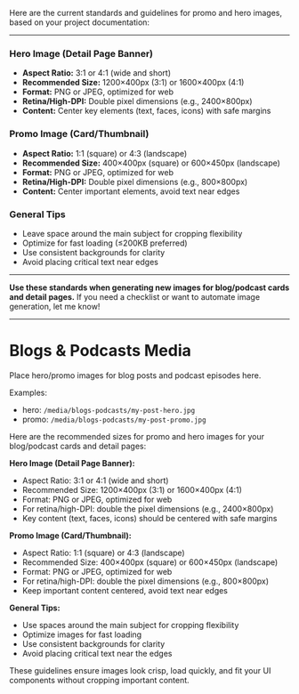 Here are the current standards and guidelines for promo and hero images, based on your project documentation:

---

### Hero Image (Detail Page Banner)
- **Aspect Ratio:** 3:1 or 4:1 (wide and short)
- **Recommended Size:** 1200×400px (3:1) or 1600×400px (4:1)
- **Format:** PNG or JPEG, optimized for web
- **Retina/High-DPI:** Double pixel dimensions (e.g., 2400×800px)
- **Content:** Center key elements (text, faces, icons) with safe margins

### Promo Image (Card/Thumbnail)
- **Aspect Ratio:** 1:1 (square) or 4:3 (landscape)
- **Recommended Size:** 400×400px (square) or 600×450px (landscape)
- **Format:** PNG or JPEG, optimized for web
- **Retina/High-DPI:** Double pixel dimensions (e.g., 800×800px)
- **Content:** Center important elements, avoid text near edges

### General Tips
- Leave space around the main subject for cropping flexibility
- Optimize for fast loading (≤200KB preferred)
- Use consistent backgrounds for clarity
- Avoid placing critical text near edges

---

**Use these standards when generating new images for blog/podcast cards and detail pages.** If you need a checklist or want to automate image generation, let me know!


------------------
# Blogs & Podcasts Media

Place hero/promo images for blog posts and podcast episodes here.

Examples:
- hero: `/media/blogs-podcasts/my-post-hero.jpg`
- promo: `/media/blogs-podcasts/my-post-promo.jpg`


Here are the recommended sizes for promo and hero images for your blog/podcast cards and detail pages:

**Hero Image (Detail Page Banner):**
- Aspect Ratio: 3:1 or 4:1 (wide and short)
- Recommended Size: 1200×400px (3:1) or 1600×400px (4:1)
- Format: PNG or JPEG, optimized for web
- For retina/high-DPI: double the pixel dimensions (e.g., 2400×800px)
- Key content (text, faces, icons) should be centered with safe margins

**Promo Image (Card/Thumbnail):**
- Aspect Ratio: 1:1 (square) or 4:3 (landscape)
- Recommended Size: 400×400px (square) or 600×450px (landscape)
- Format: PNG or JPEG, optimized for web
- For retina/high-DPI: double the pixel dimensions (e.g., 800×800px)
- Keep important content centered, avoid text near edges

**General Tips:**
- Use spaces around the main subject for cropping flexibility
- Optimize images for fast loading
- Use consistent backgrounds for clarity
- Avoid placing critical text near the edges

These guidelines ensure images look crisp, load quickly, and fit your UI components without cropping important content.